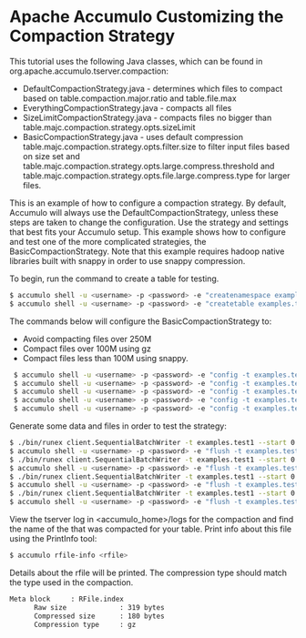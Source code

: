 <!--
Licensed to the Apache Software Foundation (ASF) under one or more
contributor license agreements.  See the NOTICE file distributed with
this work for additional information regarding copyright ownership.
The ASF licenses this file to You under the Apache License, Version 2.0
(the "License"); you may not use this file except in compliance with
the License.  You may obtain a copy of the License at

    http://www.apache.org/licenses/LICENSE-2.0

Unless required by applicable law or agreed to in writing, software
distributed under the License is distributed on an "AS IS" BASIS,
WITHOUT WARRANTIES OR CONDITIONS OF ANY KIND, either express or implied.
See the License for the specific language governing permissions and
limitations under the License.
-->
# Apache Accumulo Customizing the Compaction Strategy

This tutorial uses the following Java classes, which can be found in org.apache.accumulo.tserver.compaction: 

 * DefaultCompactionStrategy.java - determines which files to compact based on table.compaction.major.ratio and table.file.max
 * EverythingCompactionStrategy.java - compacts all files
 * SizeLimitCompactionStrategy.java - compacts files no bigger than table.majc.compaction.strategy.opts.sizeLimit
 * BasicCompactionStrategy.java - uses default compression table.majc.compaction.strategy.opts.filter.size to filter input 
                                  files based on size set and table.majc.compaction.strategy.opts.large.compress.threshold
                                  and table.majc.compaction.strategy.opts.file.large.compress.type for larger files.                            
                                  

This is an example of how to configure a compaction strategy. By default, Accumulo will always use the DefaultCompactionStrategy, unless 
these steps are taken to change the configuration.  Use the strategy and settings that best fits your Accumulo setup. This example shows
how to configure and test one of the more complicated strategies, the BasicCompactionStrategy. Note that this example requires hadoop
native libraries built with snappy in order to use snappy compression.

To begin, run the command to create a table for testing.

```bash
$ accumulo shell -u <username> -p <password> -e "createnamespace examples"
$ accumulo shell -u <username> -p <password> -e "createtable examples.test1"
```

The commands below will configure the BasicCompactionStrategy to:
 - Avoid compacting files over 250M
 - Compact files over 100M using gz
 - Compact files less than 100M using snappy.
 
```bash
 $ accumulo shell -u <username> -p <password> -e "config -t examples.test1 -s table.file.compress.type=snappy"
 $ accumulo shell -u <username> -p <password> -e "config -t examples.test1 -s examples.table.majc.compaction.strategy=org.apache.accumulo.tserver.compaction.strategies.BasicCompactionStrategy"
 $ accumulo shell -u <username> -p <password> -e "config -t examples.test1 -s examples.table.majc.compaction.strategy.opts.filter.size=250M"
 $ accumulo shell -u <username> -p <password> -e "config -t examples.test1 -s examples.table.majc.compaction.strategy.opts.large.compress.threshold=100M"
 $ accumulo shell -u <username> -p <password> -e "config -t examples.test1 -s examples.table.majc.compaction.strategy.opts.large.compress.type=gz"
```

Generate some data and files in order to test the strategy:

```bash
$ ./bin/runex client.SequentialBatchWriter -t examples.test1 --start 0 --num 10000 --size 50
$ accumulo shell -u <username> -p <password> -e "flush -t examples.test1"
$ ./bin/runex client.SequentialBatchWriter -t examples.test1 --start 0 --num 11000 --size 50
$ accumulo shell -u <username> -p <password> -e "flush -t examples.test1"
$ ./bin/runex client.SequentialBatchWriter -t examples.test1 --start 0 --num 12000 --size 50
$ accumulo shell -u <username> -p <password> -e "flush -t examples.test1"
$ ./bin/runex client.SequentialBatchWriter -t examples.test1 --start 0 --num 13000 --size 50
$ accumulo shell -u <username> -p <password> -e "flush -t examples.test1"
```

View the tserver log in <accumulo_home>/logs for the compaction and find the name of the <rfile> that was compacted for your table. Print info about this file using the PrintInfo tool:

```bash
$ accumulo rfile-info <rfile>
```
Details about the rfile will be printed. The compression type should match the type used in the compaction.

```bash    
Meta block     : RFile.index
      Raw size             : 319 bytes
      Compressed size      : 180 bytes
      Compression type     : gz
```
